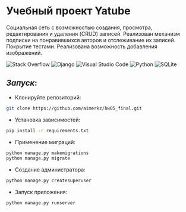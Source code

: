 # Учебный проект Yatube

Социальная сеть с возможностью создания, просмотра, редактирования и удаления (CRUD) записей. Реализован механизм подписки на понравившихся авторов и отслеживание их записей. Покрытие тестами. Реализована возможность добавления изображений.

![Stack Overflow](https://img.shields.io/badge/-Stackoverflow-FE7A16?style=for-the-badge&logo=stack-overflow&logoColor=white)
![Django](https://img.shields.io/badge/django-%23092E20.svg?style=for-the-badge&logo=django&logoColor=white)
![Visual Studio Code](https://img.shields.io/badge/Visual%20Studio%20Code-0078d7.svg?style=for-the-badge&logo=visual-studio-code&logoColor=white)
![Python](https://img.shields.io/badge/python-3670A0?style=for-the-badge&logo=python&logoColor=ffdd54)
![SQLite](https://img.shields.io/badge/sqlite-%2307405e.svg?style=for-the-badge&logo=sqlite&logoColor=white)

## _Запуск_:
- Клонируйте репозиторий:
```sh
git clone https://github.com/aimerkz/hw05_final.git
```
- Установка зависимостей:
```sh
pip install -r requirements.txt
```
- Применение миграций:
```sh
python manage.py makemigrations
python manage.py migrate
```
- Создание администратора:
```sh
python manage.py createsuperuser
```
- Запуск приложения:
```sh
python manage.py runserver
```
